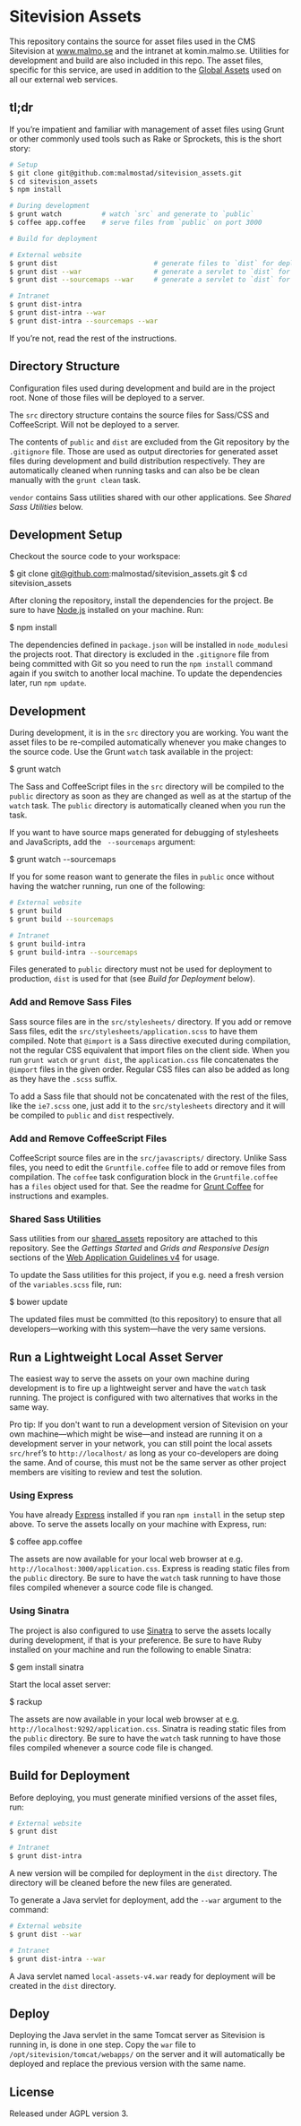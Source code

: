 # Sitevision Assets

This repository contains the source for asset files used in the CMS Sitevision at www.malmo.se and the intranet at komin.malmo.se. Utilities for development and build are also included in this repo. The asset files, specific for this service, are used in addition to the [Global Assets](https://github.com/malmostad/global_assets) used on all our external web services.

## tl;dr
If you’re impatient and familiar with management of asset files using Grunt or other commonly used tools such as Rake or Sprockets, this is the short story:

```bash
# Setup
$ git clone git@github.com:malmostad/sitevision_assets.git
$ cd sitevision_assets
$ npm install

# During development
$ grunt watch          # watch `src` and generate to `public`
$ coffee app.coffee    # serve files from `public` on port 3000

# Build for deployment

# External website
$ grunt dist                        # generate files to `dist` for deployment
$ grunt dist --war                  # generate a servlet to `dist` for deployment
$ grunt dist --sourcemaps --war     # generate a servlet to `dist` for deployment in test with sourcemaps

# Intranet 
$ grunt dist-intra 
$ grunt dist-intra --war 
$ grunt dist-intra --sourcemaps --war 
```

If you’re not, read the rest of the instructions.


## Directory Structure
Configuration files used during development and build are in the project root. None of those files will be deployed to a server.

The `src` directory structure contains the source files for Sass/CSS and CoffeeScript. Will not be deployed to a server.

The contents of `public` and `dist` are excluded from the Git repository by the `.gitignore` file. Those are used as output directories for generated asset files during development and build distribution respectively. They are automatically cleaned when running tasks and can also be be clean manually with the `grunt clean` task.

`vendor` contains Sass utilities shared with our other applications. See *Shared Sass Utilities* below.


## Development Setup
Checkout the source code to your workspace:

$ git clone git@github.com:malmostad/sitevision_assets.git
$ cd sitevision_assets

After cloning the repository, install the dependencies for the project. Be sure to have [Node.js](http://nodejs.org) installed on your machine. Run:

$ npm install

The dependencies defined in `package.json` will be installed in `node_modules`i the projects root. That directory is excluded in the `.gitignore` file from being committed with Git so you need to run the `npm install` command again if you switch to another local machine. To update the dependencies later, run `npm update`.


## Development
During development, it is in the `src` directory you are working. You want the asset files to be re-compiled automatically whenever you make changes to the source code. Use the Grunt `watch` task available in the project:

$ grunt watch

The Sass and CoffeeScript files in the `src` directory will be compiled to the `public` directory as soon as they are changed as well as at the startup of the `watch` task. The `public` directory is automatically cleaned when you run the task.

If you want to have source maps generated for debugging of stylesheets and JavaScripts, add the ` --sourcemaps` argument:

$ grunt watch --sourcemaps

If you for some reason want to generate the files in `public` once without having the watcher running, run one of the following:

```bash
# External website
$ grunt build
$ grunt build --sourcemaps

# Intranet
$ grunt build-intra
$ grunt build-intra --sourcemaps
```

Files generated to `public` directory must not be used for deployment to production, `dist` is used for that (see *Build for Deployment* below).


### Add and Remove Sass Files
Sass source files are in the `src/stylesheets/` directory. If you add or remove Sass files, edit the `src/stylesheets/application.scss` to have them compiled. Note that `@import` is a Sass directive executed during compilation, not the regular CSS equivalent that import files on the client side. When you run `grunt watch` or `grunt dist`, the `application.css` file concatenates the `@import` files in the given order. Regular CSS files can also be added as long as they have the `.scss` suffix.

To add a Sass file that should not be concatenated with the rest of the files, like the `ie7.scss` one, just add it to the `src/stylesheets` directory and it will be compiled to `public` and `dist` respectively.


### Add and Remove CoffeeScript Files
CoffeeScript source files are in the `src/javascripts/` directory. Unlike Sass files, you need to edit the `Gruntfile.coffee` file to add or remove files from compilation. The `coffee` task configuration block in the `Gruntfile.coffee` has a `files` object used for that. See the readme for [Grunt Coffee](https://github.com/gruntjs/grunt-contrib-coffee) for instructions and examples.


### Shared Sass Utilities
Sass utilities from our [shared_assets](https://github.com/malmostad/shared_assets) repository are attached to this repository. See the *Gettings Started* and *Grids and Responsive Design* sections of the [Web Application Guidelines v4](http://malmostad.github.io/wag-external-v4) for usage.

To update the Sass utilities for this project, if you e.g. need a fresh version of the `variables.scss` file, run:

$ bower update

The updated files must be committed (to this repository) to ensure that all developers—working with this system—have the very same versions.


## Run a Lightweight Local Asset Server
The easiest way to serve the assets on your own machine during development is to fire up a lightweight server and have the `watch` task running. The project is configured with two alternatives that works in the same way.

Pro tip: If you don't want to run a development version of Sitevision on your own machine—which might be wise—and instead are running it on a development server in your network, you can still point the local assets `src/href`’s to `http://localhost/` as long as your co-developers are doing the same. And of course, this must not be the same server as other project members are visiting to review and test the solution.


### Using Express
You have already [Express](http://expressjs.com/) installed if you ran `npm install` in the setup step above. To serve the assets locally on your machine with Express, run:

$ coffee app.coffee

The assets are now available for your local web browser at e.g. `http://localhost:3000/application.css`. Express is reading static files from the `public` directory. Be sure to have the `watch` task running to have those files compiled whenever a source code file is changed.


### Using Sinatra
The project is also configured to use [Sinatra](http://www.sinatrarb.com/) to serve the assets locally during development, if that is your preference. Be sure to have Ruby installed on your machine and run the following to enable Sinatra:

$ gem install sinatra

Start the local asset server:

$ rackup

The assets are now available in your local web browser at e.g. `http://localhost:9292/application.css`. Sinatra is reading static files from the `public` directory. Be sure to have the `watch` task running to have those files compiled whenever a source code file is changed.


## Build for Deployment
Before deploying, you must generate minified versions of the asset files, run:

```bash
# External website
$ grunt dist

# Intranet
$ grunt dist-intra
```

A new version will be compiled for deployment in the `dist` directory. The directory will be cleaned before the new files are generated.

To generate a Java servlet for deployment, add the `--war` argument to the command:

```bash
# External website
$ grunt dist --war

# Intranet
$ grunt dist-intra --war
```

A Java servlet named `local-assets-v4.war` ready for deployment will be created in the `dist` directory.


## Deploy
Deploying the Java servlet in the same Tomcat server as Sitevision is running in, is done in one step. Copy the `war` file to `/opt/sitevision/tomcat/webapps/` on the server and it will automatically be deployed and replace the previous version with the same name.


## License
Released under AGPL version 3.
